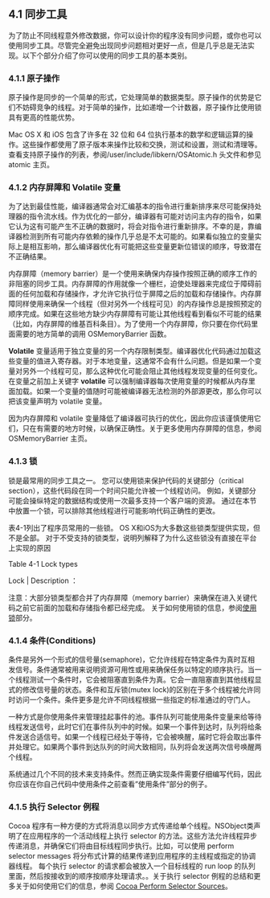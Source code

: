 ## 4.1 同步工具

为了防止不同线程意外修改数据，你可以设计你的程序没有同步问题，或你也可以使用同步工具。尽管完全避免出现同步问题相对更好一点，但是几乎总是无法实现。以下个部分介绍了你可以使用的同步工具的基本类别。

### 4.1.1 原子操作

原子操作是同步的一个简单的形式，它处理简单的数据类型。原子操作的优势是它们不妨碍竞争的线程。对于简单的操作，比如递增一个计数器，原子操作比使用锁具有更高的性能优势。

Mac OS X 和 iOS 包含了许多在 32 位和 64 位执行基本的数学和逻辑运算的操作。这些操作都使用了原子版本来操作比较和交换，测试和设置，测试和清理等。查看支持原子操作的列表，参阅/user/include/libkern/OSAtomic.h 头文件和参见 atomic 主页。


### 4.1.2 内存屏障和 Volatile 变量

为了达到最佳性能，编译器通常会对汇编基本的指令进行重新排序来尽可能保持处理器的指令流水线。作为优化的一部分，编译器有可能对访问主内存的指令，如果它认为这有可能产生不正确的数据时，将会对指令进行重新排序。不幸的是，靠编译器检测到所有可能内存依赖的操作几乎总是不太可能的。如果看似独立的变量实际上是相互影响，那么编译器优化有可能把这些变量更新位错误的顺序，导致潜在不正确结果。

内存屏障（memory barrier）是一个使用来确保内存操作按照正确的顺序工作的非阻塞的同步工具。内存屏障的作用就像一个栅栏，迫使处理器来完成位于障碍前面的任何加载和存储操作，才允许它执行位于屏障之后的加载和存储操作。内存屏障同样使用来确保一个线程（但对另外一个线程可见）的内存操作总是按照预定的顺序完成。如果在这些地方缺少内存屏障有可能让其他线程看到看似不可能的结果（比如，内存屏障的维基百科条目）。为了使用一个内存屏障，你只要在你代码里面需要的地方简单的调用 OSMemoryBarrier 函数。

**Volatile** 变量适用于独立变量的另一个内存限制类型。编译器优化代码通过加载这些变量的值进入寄存器。对于本地变量，这通常不会有什么问题。但是如果一个变量对另外一个线程可见，那么这种优化可能会阻止其他线程发现变量的任何变化。在变量之前加上关键字 **volatile** 可以强制编译器每次使用变量的时候都从内存里面加载。如果一个变量的值随时可能被编译器无法检测的外部源更改，那么你可以把该变量声明为 volatile 变量。

因为内存屏障和 volatile 变量降低了编译器可执行的优化，因此你应该谨慎使用它们，只在有需要的地方时候，以确保正确性。关于更多使用内存屏障的信息，参阅 OSMemoryBarrier 主页。


### 4.1.3 锁
锁是最常用的同步工具之一。 您可以使用锁来保护代码的关键部分（critical section），这些代码段在同一个时间只能允许被一个线程访问。 例如，关键部分可能会操纵特定的数据结构或使用一次最多支持一个客户端的资源。 通过在本节中放置一个锁，可以排除其他线程进行可能影响代码正确性的更改。

表4-1列出了程序员常用的一些锁。 OS X和iOS为大多数这些锁类型提供实现，但不是全部。 对于不受支持的锁类型，说明列解释了为什么这些锁没有直接在平台上实现的原因

Table 4-1 Lock types

Lock | Description
：



注意：大部分锁类型都合并了内存屏障（memory barrier）来确保在进入关键代码之前它前面的加载和存储指令都已经完成。 关于如何使用锁的信息，参阅[使用锁](https://developer.apple.com/library/content/documentation/Cocoa/Conceptual/Multithreading/ThreadSafety/ThreadSafety.html#//apple_ref/doc/uid/10000057i-CH8-SW16)部分。

### 4.1.4 条件(Conditions)

条件是另外一个形式的信号量(semaphore)，它允许线程在特定条件为真时互相发信号。条件通常被用来说明资源可用性或用来确保任务以特定的顺序执行。当一个线程测试一个条件时，它会被阻塞直到条件为真。它会一直阻塞直到其他线程显式的修改信号量的状态。条件和互斥锁(mutex lock)的区别在于多个线程被允许同时访问一个条件。条件更多是允许不同线程根据一些指定的标准通过的守门人。

一种方式是你使用条件来管理挂起事件的池。事件队列可能使用条件变量来给等待线程发送信号，此时它们在事件队列中的时候。如果一个事件到达时，队列将给条件发送合适信号。如果一个线程已经处于等待，它会被唤醒，届时它将会取出事件并处理它。如果两个事件到达队列的时间大致相同，队列将会发送两次信号唤醒两个线程。

系统通过几个不同的技术来支持条件。然而正确实现条件需要仔细编写代码，因此你应该在你自己代码中使用条件之前查看”使用条件”部分的例子。

### 4.1.5 执行 Selector 例程

Cocoa 程序有一种方便的方式将消息以同步方式传递给单个线程。NSObject类声明了在应用程序的一个活动线程上执行 selector 的方法。这些方法允许线程异步传递消息，并确保它们将由目标线程同步执行。比如，可以使用 perform selector messages 将分布式计算的结果传递到应用程序的主线程或指定的协调器线程。 每个执行 selector 的请求都会被放入一个目标线程的 run loop 的队列里面，然后按接收到的顺序按顺序处理请求。。关于执行 selector 例程的总结和更多关于如何使用它们的信息，参阅 [Cocoa Perform Selector Sources](https://developer.apple.com/library/content/documentation/Cocoa/Conceptual/Multithreading/RunLoopManagement/RunLoopManagement.html#//apple_ref/doc/uid/10000057i-CH16-SW44)。

